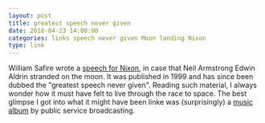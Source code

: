 ```yaml
---
layout: post
title: greatest speech never given
date: 2018-04-23 14:00:00
categories: links speech never given Moon landing Nixon
type: link
---
```


William Safire wrote a [speech for Nixon](http://watergate.info/1969/07/20/an-undelivered-nixon-speech.html), in case that Neil Armstrong Edwin Aldrin stranded on the moon. It was published in 1999 and has since been dubbed the "greatest speech never given". Reading such material, I always wonder how it must have felt to live through the race to space. The best glimpse I got into what it might have been linke was (surprisingly) a [music album](https://www.youtube.com/watch?v=hZyLwfrDyjc) by public service broadcasting.